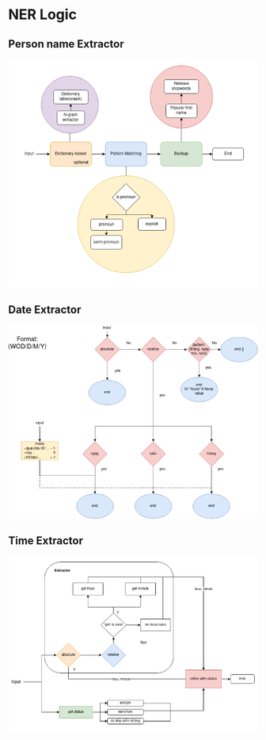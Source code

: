 # NER Logic


## Person name Extractor
![Person name logic](./pername_logic.png)


## Date Extractor
![Date logic](./date_logic.png)

## Time Extractor
![Time logic](./time_logic.png)
